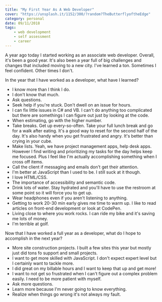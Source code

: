 ```yaml
---
title: "My First Year As A Web Developer"
cover: "https://unsplash.it/1152/300/?random?TheButterflyoftheEdge"
category: personal
date: 09/11/2018
tags:
    - web development
    - self assessment
    - career
---
```


A year ago today I started working as an associate web developer. Overall, it's been a good year. It's also been a year full of big challenges and changes that included moving to a new city. I've learned a ton. Sometimes I feel confident. Other times I don't.

In the year that I have worked as a developer, what have I learned? 

* I know more than I think I do.
* I don't know that much.
* Ask questions.
* Seek help if you're stuck. Don't dwell on an issue for hours. 
* I can fix little issues in C# and VB. I can't do anything too complicated but there are somethings I can figure out just by looking at the code.
* When estimating, go with the higher number.
* Take breaks. Get up every-so-often. Take your full lunch break and go for a walk after eating. It's a good way to reset for the second half of the day. It's also handy when you get frustrated and angry. It's better than crying in your cube.
* Make lists. Yeah, we have project management apps, help desk apps. However I find writing and prioritizing my tasks for the day helps keep me focused. Plus I feel like I'm actually accomplishing something when I cross off items.
* Call the client if messaging and emails don't get their attention.
* I'm better at JavaScript than I used to be. I still suck at it though.
* I love HTML/CSS. 
* The importance of accessibility and semantic code.
* Drink lots of water. Stay hydrated and you'll have to use the restroom at some point so it will force you to get up.
* Wear headphones even if you aren't listening to anything.
* Getting to work 20-30 min early gives me time to warm up. I like to read articles on front-end development or look at CodePen.
* Living close to where you work rocks. I can ride my bike and it's saving me lots of money.
* I'm terrible at golf.

Now that I have worked a full year as a developer, what do I hope to accomplish in the next year?

* More site construction projects. I built a few sites this year but mostly just did tons fo support and small projects.
* I want to get more skilled with JavaScript. I don't expect expert level but I certainly want to tackle more.
* I did great on my billable hours and I want to keep that up and get more!
* I want to not get so frustrated when I can't figure out a complex problem easily. I need to be more patient with myself.
* Ask more questions.
* Learn more because I'm never going to know everything.
* Realize when things go wrong it's not always my fault.
